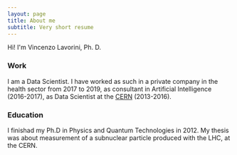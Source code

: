 ```yaml
---
layout: page
title: About me
subtitle: Very short resume
---
```


Hi! I'm Vincenzo Lavorini, Ph. D.

### Work

I am a Data Scientist.
I have worked as such in a private company in the health sector from 2017 to 2019, as consultant in Artificial Intelligence (2016-2017), as Data Scientist at the [CERN](https://home.cern/) (2013-2016).

### Education
I finishad my Ph.D in Physics and Quantum Technologies in 2012. My thesis was about measurement of a subnuclear particle produced with the LHC, at the CERN.


